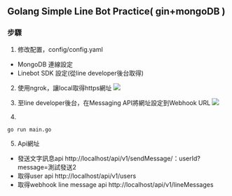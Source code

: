 ## Golang Simple Line Bot Practice( gin+mongoDB )

### 步驟
1. 修改配置，config/config.yaml
* MongoDB 連線設定
* Linebot SDK 設定(從line developer後台取得)
2. 使用ngrok，讓local取得https網址
   ![](https://i.imgur.com/wV65g63.png)

3. 至line developer後台，在Messaging API將網址設定到Webhook URL
   ![](https://i.imgur.com/oW2rZQL.png)

4.
```
go run main.go
```
5. Api網址
* 發送文字訊息api
  http://localhost/api/v1/sendMessage/：userId?message=測試發送2
* 取得user api
  http://localhost/api/v1/users
* 取得webhook line message api
  http://localhost/api/v1/lineMessages